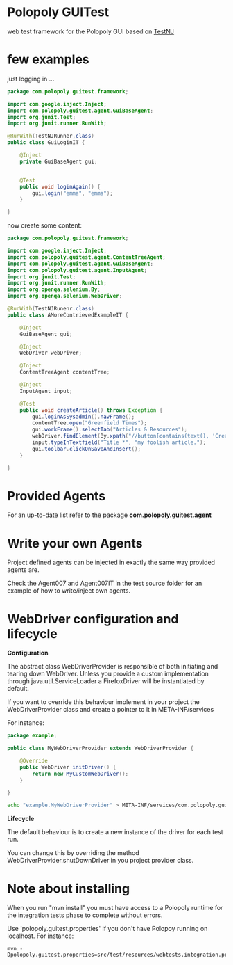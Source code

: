 Polopoly GUITest
==============

web test framework for the Polopoly GUI based on [TestNJ](https://github.com/atex-polopoly/testNJ)


few examples
============

just logging in ...


```java
package com.polopoly.guitest.framework;

import com.google.inject.Inject;
import com.polopoly.guitest.agent.GuiBaseAgent;
import org.junit.Test;
import org.junit.runner.RunWith;

@RunWith(TestNJRunner.class)
public class GuiLoginIT {

    @Inject
    private GuiBaseAgent gui;


    @Test
    public void loginAgain() {
        gui.login("emma", "emma");
    }

}
```


now create some content:

```java
package com.polopoly.guitest.framework;

import com.google.inject.Inject;
import com.polopoly.guitest.agent.ContentTreeAgent;
import com.polopoly.guitest.agent.GuiBaseAgent;
import com.polopoly.guitest.agent.InputAgent;
import org.junit.Test;
import org.junit.runner.RunWith;
import org.openqa.selenium.By;
import org.openqa.selenium.WebDriver;

@RunWith(TestNJRunenr.class)
public class AMoreContrievedExampleIT {

    @Inject
    GuiBaseAgent gui;

    @Inject
    WebDriver webDriver;

    @Inject
    ContentTreeAgent contentTree;

    @Inject
    InputAgent input;

    @Test
    public void createArticle() throws Exception {
        gui.loginAsSysadmin().navFrame();
        contentTree.open("Greenfield Times");
        gui.workFrame().selectTab("Articles & Resources");
        webDriver.findElement(By.xpath("//button[contains(text(), 'Create')]")).click();
        input.typeInTextfield("Title *", "my foolish article.");
        gui.toolbar.clickOnSaveAndInsert();
    }

}
```    

Provided Agents
=============

For an up-to-date list refer to the package __com.polopoly.guitest.agent__

Write your own Agents
==================

Project defined agents can be injected in exactly the same way provided agents are.

Check the Agent007 and Agent007IT in the test source folder for an example of how to write/inject own agents.


WebDriver configuration and lifecycle
===================

**Configuration**

The abstract class WebDriverProvider is responsible of both initiating and tearing down WebDriver.
Unless you provide a custom implementation through java.util.ServiceLoader a FirefoxDriver will be instantiated by default.

If you want to override this behaviour implement in your project the WebDriverProvider class and create a pointer to it in META-INF/services

For instance:

```java
package example;

public class MyWebDriverProvider extends WebDriverProvider {

    @Override
    public WebDriver initDriver() {
        return new MyCustomWebDriver();
    }

}
```


```bash
echo "example.MyWebDriverProvider" > META-INF/services/com.polopoly.guitest.webdriver.WebDriverProvider
```


**Lifecycle**

The default behaviour is to create a new instance of the driver for each test run.

You can change this by overriding the method WebDriverProvider.shutDownDriver in you project provider class.





Note about installing
=====================

When you run "mvn install" you must have access to a Polopoly runtime for the integration tests phase to complete without errors.

Use 'polopoly.guitest.properties' if you don't have Polopoy running on localhost. For instance:

    mvn -Dpolopoly.guitest.properties=src/test/resources/webtests.integration.properties 


